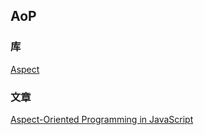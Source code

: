 ## AoP

### 库

[Aspect](https://github.com/mgechev/aspect.js)

### 文章

[Aspect-Oriented Programming in JavaScript](https://blog.mgechev.com/2015/07/29/aspect-oriented-programming-javascript-aop-js/)
